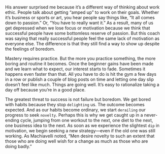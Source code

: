 His answer surprised me because it’s a different way of thinking
about work ethic. People talk about getting “amped up” to work on
their goals. Whether it’s business or sports or art, you hear people say
things like, “It all comes down to passion.” Or, “You have to really
want it.” As a result, many of us get depressed when we lose focus or
motivation because we think that successful people have some
bottomless reserve of passion. But this coach was saying that really
successful people feel the same lack of motivation as everyone else.
The difference is that they still find a way to show up despite the
feelings of boredom.

Mastery requires practice. But the more you practice something, the
more boring and routine it becomes. Once the beginner gains have
been made and we learn what to expect, our interest starts to fade.
Sometimes it happens even faster than that. All you have to do is hit
the gym a few days in a row or publish a couple of blog posts on time
and letting one day slip doesn’t feel like much. Things are going well.
It’s easy to rationalize taking a day off because you’re in a good place.

The greatest threat to success is not failure but boredom. We get
bored with habits because they stop `delighting` us. The outcome
becomes expected. And as our habits become ordinary, we start
`derailing` our progress to seek `novelty`. Perhaps this is why we get
caught up in a never-ending cycle, jumping from one workout to the
next, one diet to the next, one business idea to the next. As soon as we
experience the slightest `dip` in motivation, we begin seeking a new
strategy—even if the old one was still working. As Machiavelli noted,
“Men desire novelty to such an extent that those who are doing well
wish for a change as much as those who are doing badly.”